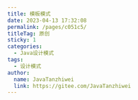 ```yaml
---
title: 模板模式
date: 2023-04-13 17:32:08
permalink: /pages/c051c5/
titleTag: 原创
sticky: 1
categories:
  - Java设计模式
tags:
  - 设计模式
author: 
  name: JavaTanzhiwei
  link: https://gitee.com/JavaTanzhiwei
---
```

